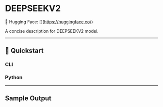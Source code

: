# DEEPSEEKV2
🔗 Hugging Face: \[\](https://huggingface.co/)

A concise description for DEEPSEEKV2 model.

---
## 🚀 Quickstart

### CLI


### Python


---
## Sample Output

